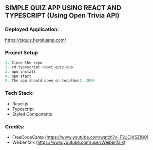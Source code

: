 ## SIMPLE QUIZ APP USING REACT AND TYPESCRIPT (Using Open Trivia API)

### Deployed Application:
https://tsquiz.herokuapp.com/

### Project Setup

```javascript
1. Clone the repo
2. cd typescript-react-quiz-app
3. npm install
4. npm start
5. The app should open on localhost: 3000
```

### Tech Stack:

- React.js
- Typescript
- Styled Components

### Credits:

- FreeCodeCamp (https://www.youtube.com/watch?v=F2JCjVSZlG0)
- Weibenfalk (https://www.youtube.com/user/Weibenfalk)
